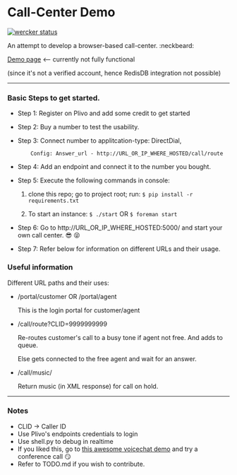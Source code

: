 Call-Center Demo
================
[![wercker status](https://app.wercker.com/status/87d785e8ae74f2f010b036369a4ae76c/m "wercker status")](https://app.wercker.com/project/bykey/87d785e8ae74f2f010b036369a4ae76c)

An attempt to develop a browser-based call-center. :neckbeard:

[Demo page](http://callcenter1.herokuapp.com/) <-- currently not fully functional 
      
(since it's not a verified account, hence RedisDB integration not possible)

***
### Basic Steps to get started.

* Step 1: Register on Plivo and add some credit to get started

* Step 2: Buy a number to test the usability.

* Step 3: Connect number to applitcation-type: DirectDial, 

       	  Config: Answer_url - http://URL_OR_IP_WHERE_HOSTED/call/route

* Step 4: Add an endpoint and connect it to the number you bought.

* Step 5: Execute the following commands in console:

  1. clone this repo; go to project root; run:
   ``` $ pip install -r requirements.txt ```

  2. To start an instance:
       ``` $ ./start ``` 
   OR 
	``` $ foreman start ```

* Step 6: Go to http://URL_OR_IP_WHERE_HOSTED:5000/ and start your own call center. :sunglasses: :stuck_out_tongue_closed_eyes:

* Step 7: Refer below for information on different URLs and their usage.

### Useful information

Different URL paths and their uses:
 
- /portal/customer OR /portal/agent
  
  This is the login portal for customer/agent

- /call/route?CLID=9999999999
  
  Re-routes customer's call to a busy tone if agent not free. And adds to queue.

  Else gets connected to the free agent and wait for an answer.

- /call/music/

  Return music (in XML response) for call on hold.

***

### Notes

* CLID -> Caller ID
* Use Plivo's endpoints credentials to login
* Use shell.py to debug in realtime
* If you liked this, go to [this awesome voicechat demo](http://voicechatapi.com/) and try a conference call :smirk:
* Refer to TODO.md if you wish to contribute.